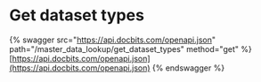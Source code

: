 # Get dataset types

{% swagger src="https://api.docbits.com/openapi.json" path="/master_data_lookup/get_dataset_types" method="get" %}
[https://api.docbits.com/openapi.json](https://api.docbits.com/openapi.json)
{% endswagger %}
